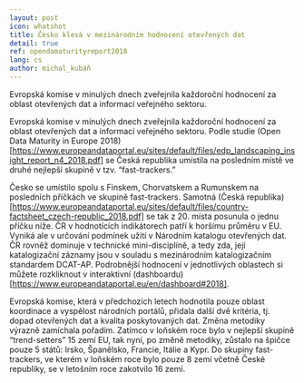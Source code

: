 ```yaml
---
layout: post
icon: whatshot
title: Česko klesá v mezinárodním hodnocení otevřených dat 
detail: true
ref: opendamaturityreport2018
lang: cs
author: michal_kubáň
---
```


Evropská komise v minulých dnech zveřejnila každoroční hodnocení za oblast otevřených dat a informací veřejného sektoru.

<!--more-->

Evropská komise v minulých dnech zveřejnila každoroční hodnocení za oblast otevřených dat a informací veřejného sektoru. Podle studie (Open Data Maturity in Europe 2018)[https://www.europeandataportal.eu/sites/default/files/edp_landscaping_insight_report_n4_2018.pdf] se Česká republika umístila na posledním místě ve druhé nejlepší skupině v tzv. “fast-trackers.” 

Česko se umístilo spolu s Finskem, Chorvatskem a Rumunskem na posledních příčkách ve skupině fast-trackers. Samotná (Česká republika)[https://www.europeandataportal.eu/sites/default/files/country-factsheet_czech-republic_2018.pdf] se tak z 20. místa posunula o jednu příčku níže. ČR v hodnotících indikátorech patří k horšímu průměru v EU. Vyniká ale v určování podmínek užití v Národním katalogu otevřených dat. ČR rovněž dominuje v technické mini-disciplíně, a tedy zda, její katalogizační záznamy jsou v souladu s mezinárodním katalogizačním standardem DCAT-AP. Podrobnější hodnocení v jednotlivých oblastech si můžete rozkliknout v interaktivní (dashboardu)[https://www.europeandataportal.eu/en/dashboard#2018]. 

Evropská komise, která v předchozích letech hodnotila pouze oblast koordinace a vyspělost národních portálů, přidala další dvě kritéria, tj. dopad otevřených dat a kvalita poskytovaných dat. Změna metodiky výrazně zamíchala pořadím. Zatímco v loňském roce bylo v nejlepší skupině “trend-setters” 15 zemí EU, tak nyní, po změně metodiky, zůstalo na špičce pouze 5 států: Irsko, Španělsko, Francie, Itálie a Kypr. Do skupiny fast-trackers, ve kterém v loňském roce bylo pouze 8 zemí včetně České republiky, se v letošním roce zakotvilo 16 zemí. 
